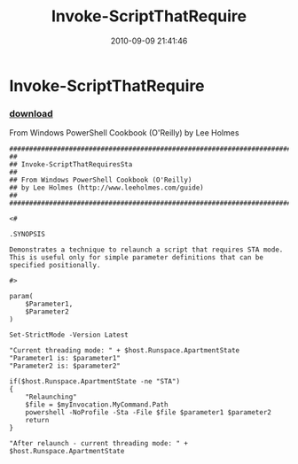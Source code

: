 ﻿---
pid:            2187
poster:         Lee Holmes
title:          Invoke-ScriptThatRequire
date:           2010-09-09 21:41:46
format:         posh
parent:         0
parent:         0

---

# Invoke-ScriptThatRequire

### [download](2187.ps1)

From Windows PowerShell Cookbook (O'Reilly) by Lee Holmes

```posh
###########################################################################
##
## Invoke-ScriptThatRequiresSta
##
## From Windows PowerShell Cookbook (O'Reilly)
## by Lee Holmes (http://www.leeholmes.com/guide)
##
###########################################################################

<#

.SYNOPSIS

Demonstrates a technique to relaunch a script that requires STA mode.
This is useful only for simple parameter definitions that can be
specified positionally.

#>

param(
    $Parameter1,
    $Parameter2
)

Set-StrictMode -Version Latest

"Current threading mode: " + $host.Runspace.ApartmentState
"Parameter1 is: $parameter1"
"Parameter2 is: $parameter2"

if($host.Runspace.ApartmentState -ne "STA")
{
    "Relaunching"
    $file = $myInvocation.MyCommand.Path
    powershell -NoProfile -Sta -File $file $parameter1 $parameter2
    return
}

"After relaunch - current threading mode: " + $host.Runspace.ApartmentState
```
